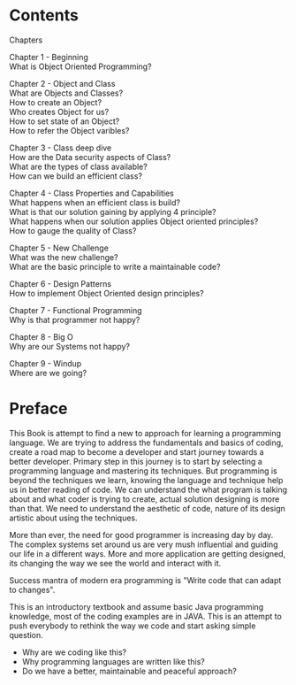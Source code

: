 # Contents

Chapters </br>

Chapter 1 - Beginning                                                 </br>
   What is Object Oriented Programming?                               </br>

Chapter 2 - Object and Class                                          </br>
   What are Objects and Classes?                                      </br>
   How to create an Object?                                           </br>
   Who creates Object for us?                                         </br>
   How to set state of an Object?                                     </br>
   How to refer the Object varibles?                                  </br>

Chapter 3 - Class deep dive                                           </br>
   How are the Data security aspects of Class?                        </br>
   What are the types of class available?                             </br>
   How can we build an efficient class?                               </br>

Chapter 4 - Class Properties and Capabilities                         </br>
   What happens when an efficient class is build?                     </br>
   What is that our solution gaining by applying 4 principle?         </br>
   What happens when our solution applies Object oriented principles? </br>
   How to gauge the quality of Class?                                 </br>

Chapter 5 - New Challenge                                             </br>
   What was the new challenge?                                        </br>
   What are the basic principle to write a maintainable code?         </br>

Chapter 6 - Design Patterns                                           </br>
   How to implement Object Oriented design principles?                </br>

Chapter 7 - Functional Programming                                    </br>
   Why is that programmer not happy?                                  </br>

Chapter 8 - Big O                                                     </br>
   Why are our Systems not happy?                                     </br>

Chapter 9 - Windup                                                    </br>
   Where are we going?                                                </br>

# Preface

This Book is attempt to find a new to approach for learning a programming language. We are trying to address the fundamentals and basics of coding, create a road map to become a developer and start journey towards a better developer. Primary step in this journey is to start by selecting a programming language and mastering its techniques. But programming is beyond the techniques we learn, knowing the language and technique help us in better reading of code. We can understand the what program is talking about and what coder is trying to create, actual solution designing is more than that. We need to understand the aesthetic of code, nature of its design artistic about using the techniques.

More than ever, the need for good programmer is increasing day by day. The complex systems set around us are very mush influential and guiding our life in a different ways. More and more application are getting designed, its changing the way we see the world and interact with it.

Success mantra of modern era programming is "Write code that can adapt to changes".

This is an introductory textbook and assume basic Java programming knowledge, most of the coding examples are in JAVA. This is an attempt to push everybody to rethink the way we code and start asking simple question.
 
* Why are we coding like this?</br>
* Why programming languages are written like this?</br>
* Do we have a better, maintainable and peaceful approach?</br>
